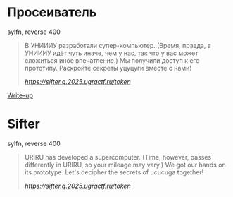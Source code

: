 # Просеиватель

sylfn, reverse 400

> В УНИИИУ разработали супер-компьютер. (Время, правда, в УНИИИУ идёт чуть иначе, чем у нас, так что у вас может сложиться иное впечатление.) Мы получили доступ к его прототипу. Раскройте секреты уцуцуги вместе с нами!
>
> *https://sifter.q.2025.ugractf.ru/token*

[Write-up](WRITEUP.md)

# Sifter

sylfn, reverse 400

> URIRU has developed a supercomputer. (Time, however, passes differently in URIRU, so your mileage may vary.) We got our hands on its prototype. Let's decipher the secrets of ucucuga together!
>
> *https://sifter.q.2025.ugractf.ru/token*
